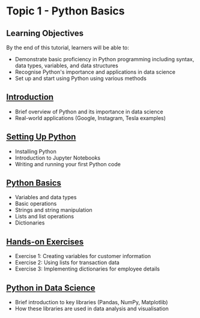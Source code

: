 # Topic 1 - Python Basics

## Learning Objectives
By the end of this tutorial, learners will be able to:
- Demonstrate basic proficiency in Python programming including syntax, data types, variables, and data structures
- Recognise Python's importance and applications in data science
- Set up and start using Python using various methods

## [Introduction](./tutorial/topic-01-python-basics/01-introduction.md)
- Brief overview of Python and its importance in data science
- Real-world applications (Google, Instagram, Tesla examples)

## [Setting Up Python](./tutorial/topic-01-python-basics/02-setting-up-python.md)
- Installing Python
- Introduction to Jupyter Notebooks
- Writing and running your first Python code

## [Python Basics](./tutorial/topic-01-python-basics/03-python-basics.md)
- Variables and data types
- Basic operations
- Strings and string manipulation
- Lists and list operations
- Dictionaries

## [Hands-on Exercises](./tutorial/topic-01-python-basics/04-hands-on-exercises.md)
- Exercise 1: Creating variables for customer information
- Exercise 2: Using lists for transaction data
- Exercise 3: Implementing dictionaries for employee details

## [Python in Data Science](./tutorial/topic-01-python-basics/05-python-in-data-science.md)
- Brief introduction to key libraries (Pandas, NumPy, Matplotlib)
- How these libraries are used in data analysis and visualisation
